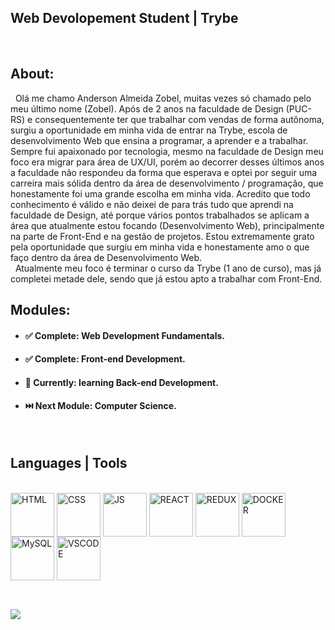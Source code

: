 
## Web Devolopement Student | Trybe
<br>

## About:
 &nbsp; Olá me chamo Anderson Almeida Zobel, muitas vezes só chamado pelo meu último nome (Zobel).
Após de 2 anos na faculdade de Design (PUC-RS) e consequentemente ter que trabalhar com vendas de forma autônoma, surgiu a oportunidade em minha vida de entrar na Trybe, escola de desenvolvimento Web que ensina a programar, a aprender e a trabalhar. Sempre fui apaixonado por tecnologia, mesmo na faculdade de Design meu foco era migrar para área de UX/UI, porém ao decorrer desses últimos anos a faculdade não respondeu da forma que esperava e optei por seguir uma carreira mais sólida dentro da área de desenvolvimento / programação, que honestamente foi uma grande escolha em minha vida.
Acredito que todo conhecimento é válido e não deixei de para trás tudo que aprendi na faculdade de Design, até porque vários pontos trabalhados se aplicam a área que atualmente estou focando (Desenvolvimento Web), principalmente na parte de Front-End e na gestão de projetos. 
Estou extremamente grato pela oportunidade que surgiu em minha vida e honestamente amo o que faço dentro da área de Desenvolvimento Web. <br>
 &nbsp; Atualmente meu foco é terminar o curso da Trybe (1 ano de curso), mas já completei metade dele, sendo que já estou apto a trabalhar com Front-End.

## Modules:
- #### ✅ Complete: Web Development Fundamentals.
- #### ✅ Complete: Front-end Development. 
- #### :open_book: Currently: learning Back-end Development. 
- #### :next_track_button: Next Module: Computer Science. 
 
<br>

<!--
**Anderson-Zobel/Anderson-Zobel** is a ✨ _special_ ✨ repository because its `README.md` (this file) appears on your GitHub profile.

Here are some ideas to get you started:

- 🔭 I’m currently working on ...
- 🌱 I’m currently learning ...
- 👯 I’m looking to collaborate on ...
- 🤔 I’m looking for help with ...
- 💬 Ask me about ...
- 📫 How to reach me: ...
- 😄 Pronouns: ...
- ⚡ Fun fact: ...
-->

<!--  ![Anurag's GitHub stats](https://github-readme-stats.vercel.app/api?username=Anderson-Zobel&show_icons=true&count_private=true&theme=radical) -->
## Languages | Tools
<div style="display: inline_block"><br>
   <img align="center" alt="HTML" width="70"    src="https://cdn.jsdelivr.net/gh/devicons/devicon/icons/html5/html5-original.svg" />
   <img align="center" alt="CSS" width="70"     src="https://cdn.jsdelivr.net/gh/devicons/devicon/icons/css3/css3-original.svg" />
   <img align="center" alt="JS" width="70"      src="https://cdn.jsdelivr.net/gh/devicons/devicon/icons/javascript/javascript-original.svg" />
   <img align="center" alt="REACT" width="70"   src="https://cdn.jsdelivr.net/gh/devicons/devicon/icons/react/react-original.svg" />
   <img align="center" alt="REDUX" width="70"   src="https://cdn.jsdelivr.net/gh/devicons/devicon/icons/redux/redux-original.svg" /> 
   <img align="center" alt="DOCKER" width="70"  src="https://cdn.jsdelivr.net/gh/devicons/devicon/icons/docker/docker-original.svg" />
   <img align="center" alt="MySQL" width="70"   src="https://cdn.jsdelivr.net/gh/devicons/devicon/icons/mysql/mysql-original.svg" />
   <img align="center" alt="VSCODE" width="70"  src="https://cdn.jsdelivr.net/gh/devicons/devicon/icons/vscode/vscode-original.svg" />
 
</div>
<br>

##

<div>

  <a href="https://www.linkedin.com/in/anderson-zobel" target="_blank"><img src="https://img.shields.io/badge/-LinkedIn-%230077B5?style=for-the-badge&logo=linkedin&logoColor=white" target="_blank"></a>
 
</div>
